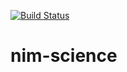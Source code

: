[![Build Status](https://travis-ci.org/ruivieira/nim-science.svg?branch=master)](https://travis-ci.org/ruivieira/nim-science)
# nim-science